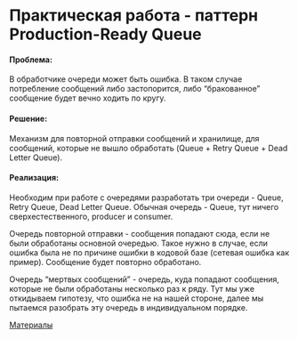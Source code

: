 # Практическая работа - паттерн Production-Ready Queue

#### Проблема:
В обработчике очереди может быть ошибка. В таком случае потребление сообщений либо застопорится, либо “бракованное” сообщение будет вечно ходить по кругу.

#### Решение:
Механизм для повторной отправки сообщений и хранилище, для сообщений, которые не вышло обработать (Queue + Retry Queue + Dead Letter Queue).

#### Реализация:
Необходим при работе с очередями разработать три очереди - Queue, Retry Queue, Dead Letter Queue.
Обычная очередь - Queue, тут ничего сверхестественного, producer и consumer.

Очередь повторной отправки - сообщения попадают сюда, если не были обработаны основной очередью. Такое нужно в случае, если ошибка была не по причине ошибки в кодовой базе (сетевая ошибка как пример). Сообщение будет повторно обработано.

Очередь “мертвых сообщений” - очередь, куда попадают сообщения, которые не были обработаны несколько раз к ряду. Тут мы уже откидываем гипотезу, что ошибка не на нашей стороне, далее мы пытаемся разобрать эту очередь в индивидуальном порядке.

[Материалы](Materials.MD)